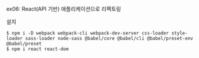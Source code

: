 ex06: React(API 기반) 애플리케이션으로 리팩토링

설치
```
$ npm i -D webpack webpack-cli webpack-dev-server css-loader style-loader sass-loader node-sass @babel/core @babel/cli @babel/preset-env @babel/preset
$ npm i react react-dom
```